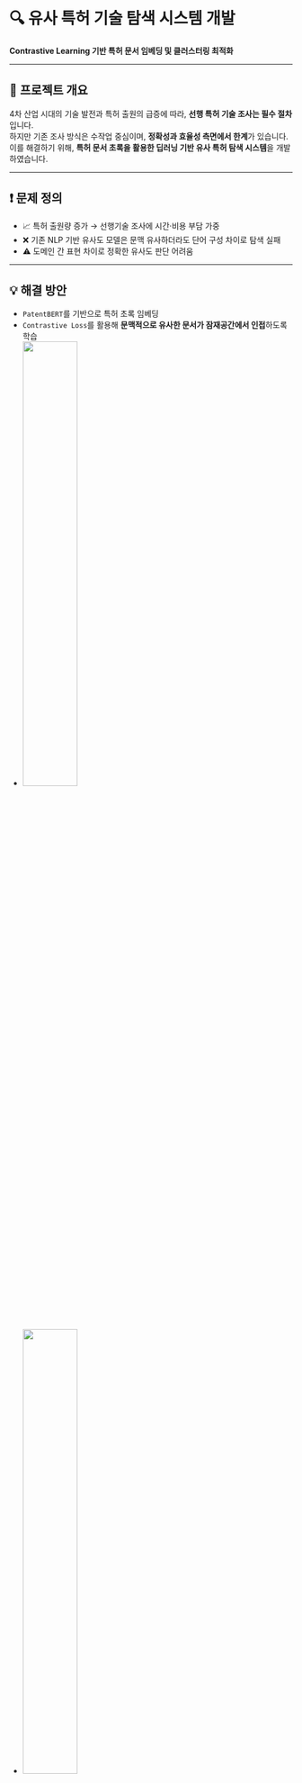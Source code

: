 # 🔍 유사 특허 기술 탐색 시스템 개발  
**Contrastive Learning 기반 특허 문서 임베딩 및 클러스터링 최적화**

---

## 📌 프로젝트 개요

4차 산업 시대의 기술 발전과 특허 출원의 급증에 따라, **선행 특허 기술 조사는 필수 절차**입니다.  
하지만 기존 조사 방식은 수작업 중심이며, **정확성과 효율성 측면에서 한계**가 있습니다.  
이를 해결하기 위해, **특허 문서 초록을 활용한 딥러닝 기반 유사 특허 탐색 시스템**을 개발하였습니다.

---

## ❗ 문제 정의

- 📈 특허 출원량 증가 → 선행기술 조사에 시간·비용 부담 가중  
- ❌ 기존 NLP 기반 유사도 모델은 문맥 유사하더라도 단어 구성 차이로 탐색 실패  
- ⚠ 도메인 간 표현 차이로 정확한 유사도 판단 어려움

---

## 💡 해결 방안

- `PatentBERT`를 기반으로 특허 초록 임베딩  
- `Contrastive Loss`를 활용해 **문맥적으로 유사한 문서가 잠재공간에서 인접**하도록 학습
- <img src='https://user-images.githubusercontent.com/56191064/214011050-2b3a7fe1-7a0b-4c89-85a0-2a9425d8864c.png' width="45%" height="45%">
- <img src='https://user-images.githubusercontent.com/56191064/214011222-f4867d6b-d149-4b5d-974a-631dbc01d715.png' width="45%" height="45%">
- **유클리드 거리 기반 유사도 계산** → 단어 차이에 강인한 탐색 가능  
- **도메인 기반 라벨링** + `Supervised Contrastive Learning` → 도메인 간 구분 능력 강화

---

## ⚙ 모델 구조

- **입력 데이터**: 특허 초록 (텍스트)
- **임베딩 모델**: PatentBERT
- **추가 레이어**: 순방향 신경망 (Fine-tuning 대상)
- **Loss Function**: Contrastive Loss  
  - 도메인 일치 여부에 따라 거리 차이 조절  
  - 하이퍼파라미터 `α`로 negative pair의 최소 거리 설정  
  - Positive/Negative 쌍 기반 학습 → **클러스터 중심 정렬 임베딩 생성**

---

## 📊 성능 평가 및 결과

### 📌 정량 평가

- **군집 중심과의 거리 기반 예측**  
  → 테스트 특허가 가장 가까운 군집 중심과의 거리로 도메인 예측

- **Confusion Matrix 분석**  
  → Fine-tuning 전 대비 다양한 도메인에서 **정확도 향상**
  <img src='https://user-images.githubusercontent.com/56191064/215394947-c2a34f3f-b9bd-4148-93db-231aaeef39ac.png' width = "45%" height = "45%">
  
  <img src='https://user-images.githubusercontent.com/56191064/215395100-735a97fe-2541-4138-ac8e-787073e656e6.png' width = "45%" height = "45%">

### 📌 정성 분석

- 문맥 유사하지만 **단어 구성 다른 특허 간 유사도 탐색 성공**  
  → 의미 기반 탐색 능력 향상 확인

---

## 🧰 사용 기술 및 도구

| 항목 | 내용 |
|------|------|
| 언어 | Python |
| 프레임워크 | PyTorch |
| 모델 | PatentBERT (Transformers 기반) |
| 학습 방식 | Supervised Contrastive Learning |
| 평가 방법 | Confusion Matrix, Euclidean Distance Clustering |
| 기타 기술 | NLP, 문서 임베딩, 벡터 유사도, Fine-tuning |

---

## 💬 핵심 성과 요약

- ✅ 기존 수작업 기반 특허 검색 대비 **자동화 + 정확도 모두 향상**
- ✅ **의미 중심 유사도 탐색 구현** → 도메인 지식이 부족한 사용자도 탐색 가능
- ✅ 문맥 인식력 강화 + 군집 정밀도 향상 → **확장성과 응용성 높은 시스템 구조 확보**

---



# 유사 특허 기술 탐색 시스템 개발
## Contrastive Learning 기반 특허 문서 임베딩 및 클러스터링 최적화

### 📌 프로젝트 개요
4차 산업 시대의 기술 발전과 특허 출원의 급증에 따라, 선행 특허 기술 조사는 필수적인 절차입니다.
하지만 기존 조사 방식은 수작업 중심이며, 유사 특허 탐색에서 정확성과 효율성이 떨어지는 문제를 갖고 있습니다.
이를 해결하기 위해, 특허 문서 초록을 활용한 딥러닝 기반 유사 특허 탐색 시스템을 개발하였습니다.

### ❗ 문제 정의
특허 출원량 증가로 인해 선행기술 조사에 많은 시간과 비용이 소요

기존 NLP 기반 유사도 모델은 단어 구성 차이로 문맥은 유사하지만 단어가 다른 특허 탐색에 실패

분야 간 도메인 차이로 인해 정확한 유사도 판단이 어려움

### 💡 해결 방안
#### PatentBERT를 기반으로 특허 초록 임베딩 진행

Contrastive Loss를 이용해 문맥적으로 유사한 문서들이 잠재공간(latent space)에서 가까이 위치하도록 학습

특허 벡터 간 유클리드 거리 기반 유사도 측정을 통해 단어 차이에도 불구하고 유사 특허 탐색 가능

도메인 기반 라벨링을 통해 supervised contrastive learning 수행 → 도메인 간 특허 구분 능력 강화

### ⚙ 모델 구조
#### - 입력 데이터: 특허 초록 (텍스트)

#### - 임베딩 모델: PatentBERT

#### - 추가 레이어: 순방향 신경망 (Fine-tuning 대상)

#### - Loss Function: Contrastive Loss


#### - 도메인 일치 여부에 따라 거리 차이를 조절

#### - 하이퍼파라미터 α를 통해 negative pair의 최소 거리 설정

#### - 학습 방식: Positive/Negative 쌍 기반 학습 → 클러스터 중심으로 임베딩 정렬

### 📊 성능 평가 및 결과
#### 군집 중심과의 거리 기반 평가
→ 각 테스트 특허가 가장 가까운 군집 중심과의 거리를 통해 도메인 예측 수행

#### Confusion Matrix 분석

→ 미세조정 전 대비 다양한 도메인에서 예측 정확도 향상




#### 정성적 분석
→ 문맥은 유사하지만 단어 구성이 다른 특허도 높은 유사도로 탐색 가능해짐

### 🧰 사용 기술 및 도구
#### 언어: Python

#### 딥러닝 프레임워크: PyTorch

#### 모델: PatentBERT (Transformers 기반)

#### 학습 기법: Supervised Contrastive Learning

#### 평가 방법: Confusion Matrix, Euclidean Distance Clustering

#### 기타: 자연어 처리(NLP), 임베딩, 벡터 기반 유사도 탐색, Fine-tuning

### 💬 핵심 성과 요약
#### 기존 특허 검색 방식 대비 자동화 및 정확도 모두 향상

#### 의미 중심의 유사도 탐색 가능 → 도메인 지식이 부족한 사용자의 탐색 효율 향상

#### 군집화 정밀도 개선, 문맥 인식 능력 향상, 응용성 높은 시스템 구조 확보

